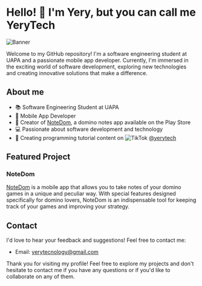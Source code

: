 # Hello! 👋 I'm Yery, but you can call me YeryTech

![Banner](https://pasinfotech.com/wp-content/uploads/2019/06/flutter-banner.jpg)

Welcome to my GitHub repository! I'm a software engineering student at UAPA and a passionate mobile app developer. Currently, I'm immersed in the exciting world of software development, exploring new technologies and creating innovative solutions that make a difference.

## About me

- 📚 Software Engineering Student at UAPA
- 🚀 Mobile App Developer
- 📱 Creator of [NoteDom](https://play.google.com/store/apps/details?id=com.yerytech.notedom&hl=en&gl=US), a domino notes app available on the Play Store
- 💻 Passionate about software development and technology
- 🎥 Creating programming tutorial content on ![TikTok](https://img.icons8.com/color/48/000000/tiktok.png) [@yerytech](https://www.tiktok.com/@yerytech)

## Featured Project

### NoteDom

[NoteDom](https://play.google.com/store/apps/details?id=com.yerytech.notedom&hl=en&gl=US) is a mobile app that allows you to take notes of your domino games in a unique and peculiar way. With special features designed specifically for domino lovers, NoteDom is an indispensable tool for keeping track of your games and improving your strategy.

## Contact

I'd love to hear your feedback and suggestions! Feel free to contact me:

- Email: [yerytecnology@gmail.com](mailto:yerytecnology@gmail.com)

Thank you for visiting my profile! Feel free to explore my projects and don't hesitate to contact me if you have any questions or if you'd like to collaborate on any of them.
